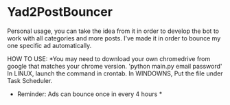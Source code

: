 # Yad2PostBouncer
Personal usage, you can take the idea from it in order to develop the bot to work with all categories and more posts.
I've made it in order to bounce my one specific ad automatically.

HOW TO USE:
*You may need to download your own chromedrive from google that matches your chrome version.
'python main.py email password'
In LINUX, launch the command in crontab.
In WINDOWNS, Put the file under Task Scheduler.
* Reminder: Ads can bounce once in every 4 hours *
